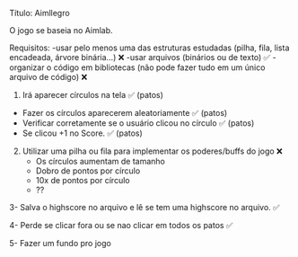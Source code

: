Título: Aimllegro

O jogo se baseia no Aimlab.


Requisitos:
   -usar pelo menos uma das estruturas estudadas (pilha, fila, lista encadeada, árvore binária…) ❌
   -usar arquivos (binários ou de texto) ✅
   -organizar o código em bibliotecas (não pode fazer tudo em um único arquivo de código) ❌


1) Irá aparecer círculos na tela ✅ (patos)
  - Fazer os círculos aparecerem aleatoriamente ✅ (patos)
  - Verificar corretamente se o usuário clicou no círculo ✅ (patos)
  - Se clicou +1 no Score. ✅ (patos)
 
 2) Utilizar uma pilha ou fila para implementar os poderes/buffs do jogo ❌
    - Os círculos aumentam de tamanho
    - Dobro de pontos por círculo
    - 10x de pontos por círculo
    - ??
    
3- Salva o highscore no arquivo e lê se tem uma highscore no arquivo. ✅
 	
4- Perde se clicar fora ou se nao clicar em todos os patos ✅

5- Fazer um fundo pro jogo
